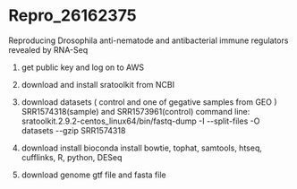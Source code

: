 # Repro_26162375
Reproducing Drosophila anti-nematode and antibacterial immune regulators revealed by RNA-Seq

1. get public key and log on to AWS
2. download and install sratoolkit from NCBI
3. download datasets ( control and one of gegative samples from GEO )
      SRR1574318(sample) and SRR1573961(control)
      command line:
          sratoolkit.2.9.2-centos_linux64/bin/fastq-dump -I --split-files -O datasets --gzip SRR1574318     
     
4. download install bioconda 
    install bowtie, tophat, samtools, htseq, cufflinks, R, python, DESeq 
5. download genome gtf file and fasta file




